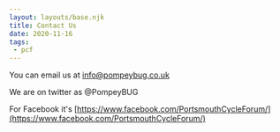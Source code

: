 ```yaml
---
layout: layouts/base.njk
title: Contact Us
date: 2020-11-16
tags: 
 - pcf
---
```


You can email us at [info@pompeybug.co.uk](mailto:info@pompeybug.co.uk)

We are on twitter as @PompeyBUG

For Facebook it's [https://www.facebook.com/PortsmouthCycleForum/](https://www.facebook.com/PortsmouthCycleForum/)
